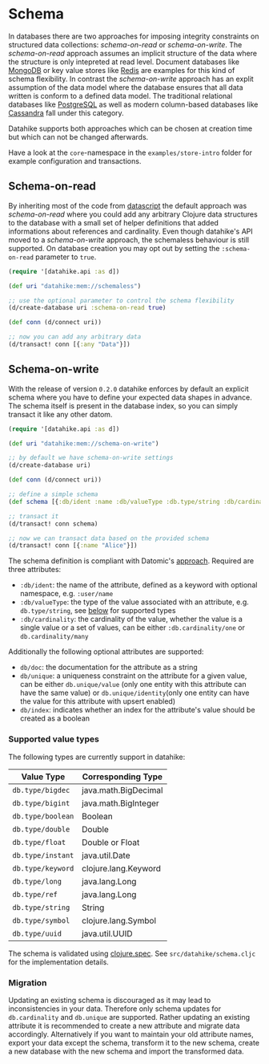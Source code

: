 # Schema

In databases there are two approaches for imposing integrity constraints on
structured data collections: _schema-on-read_ or _schema-on-write_.
The _schema-on-read_ approach assumes an implicit structure of the data where
the structure is only intepreted at read level. Document databases like
[MongoDB](https://www.mongodb.com/) or key value stores like
[Redis](https://redis.io/) are examples for this kind of schema flexibility. In
contrast the _schema-on-write_ approach has an explit assumption of the data
model where the database ensures that all data written is conform to a defined
data model. The traditional relational databases like
[PostgreSQL](https://www.postgresql.org/) as well as modern column-based
databases like [Cassandra](https://cassandra.apache.org/) fall under this
category.

Datahike supports both approaches which can be chosen at creation time but which can
not be changed afterwards.

Have a look at the `core`-namespace in the `examples/store-intro` folder for
example configuration and transactions.

## Schema-on-read

By inheriting most of the code from
[datascript](https://github.com/tonsky/datascript) the default approach was
_schema-on-read_ where you could add any arbitrary Clojure data structures to
the database with a small set of helper definitions that added informations
about references and cardinality. Even though datahike's API moved to a
_schema-on-write_ approach, the schemaless behaviour is still supported. On
database creation you may opt out by setting the `:schema-on-read` parameter to `true`.

```clojure
(require '[datahike.api :as d])

(def uri "datahike:mem://schemaless")

;; use the optional parameter to control the schema flexibility
(d/create-database uri :schema-on-read true)

(def conn (d/connect uri))

;; now you can add any arbitrary data
(d/transact! conn [{:any "Data"}])
```

## Schema-on-write

With the release of version `0.2.0` datahike enforces by default an explicit
schema where you have to define your expected data shapes in advance. The
schema itself is present in the database index, so you can simply transact it
like any other datom.

```clojure
(require '[datahike.api :as d])

(def uri "datahike:mem://schema-on-write")

;; by default we have schema-on-write settings
(d/create-database uri)

(def conn (d/connect uri))

;; define a simple schema
(def schema [{:db/ident :name :db/valueType :db.type/string :db/cardinality :db.cardinality/one}])

;; transact it
(d/transact! conn schema)

;; now we can transact data based on the provided schema
(d/transact! conn [{:name "Alice"}])
```

The schema definition is compliant with Datomic's
[approach](https://docs.datomic.com/on-prem/schema.html). Required are three
attributes:

- `:db/ident`: the name of the attribute, defined as a keyword with optional
  namespace, e.g. `:user/name`
- `:db/valueType`: the type of the value associated with an attribute, e.g. `db.type/string`, see
  [below](#supported-value-types) for supported types
- `:db/cardinality`: the cardinality of the value, whether the value is a single
  value or a set of values, can be either `:db.cardinality/one` or `db.cardinality/many`

Additionally the following optional attributes are supported:

- `db/doc`: the documentation for the attribute as a string
- `db/unique`: a uniqueness constraint on the attribute for a given value, can
  be either `db.unique/value` (only one entity with this attribute can have the same value) or `db.unique/identity`(only one entity can have
  the value for this attribute with upsert enabled)
- `db/index`: indicates whether an index for the attribute's value should be
  created as a boolean

### Supported value types

The following types are currently support in datahike:

| Value Type        | Corresponding Type   |
| ----------------- | -------------------- |
| `db.type/bigdec`  | java.math.BigDecimal |
| `db.type/bigint`  | java.math.BigInteger |
| `db.type/boolean` | Boolean              |
| `db.type/double`  | Double               |
| `db.type/float`   | Double or Float      |
| `db.type/instant` | java.util.Date       |
| `db.type/keyword` | clojure.lang.Keyword |
| `db.type/long`    | java.lang.Long       |
| `db.type/ref`     | java.lang.Long       |
| `db.type/string`  | String               |
| `db.type/symbol`  | clojure.lang.Symbol  |
| `db.type/uuid`    | java.util.UUID       |

The schema is validated using [clojure.spec](https://clojure.org/guides/spec).
See `src/datahike/schema.cljc` for the implementation details.

### Migration

Updating an existing schema is discouraged as it may lead to inconsistencies
in your data. Therefore only schema updates for `db.cardinality` and `db.unique`
are supported. Rather updating an existing attribute it is recommended to create
a new attribute and migrate data accordingly. Alternatively if you want to maintain your
old attribute names, export your data except the schema, transform it to the new
schema, create a new database with the new schema and import the transformed data.
